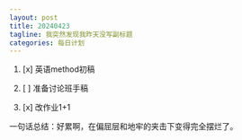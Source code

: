 ```yaml
---
layout: post
title: 20240423
tagline: 我突然发现我昨天没写副标题
categories: 每日计划
---
```




1. [x] 英语method初稿

2. [ ] 准备讨论班手稿

3. [x] 改作业1+1

一句话总结：好累啊，在偏屈层和地牢的夹击下变得完全摆烂了。